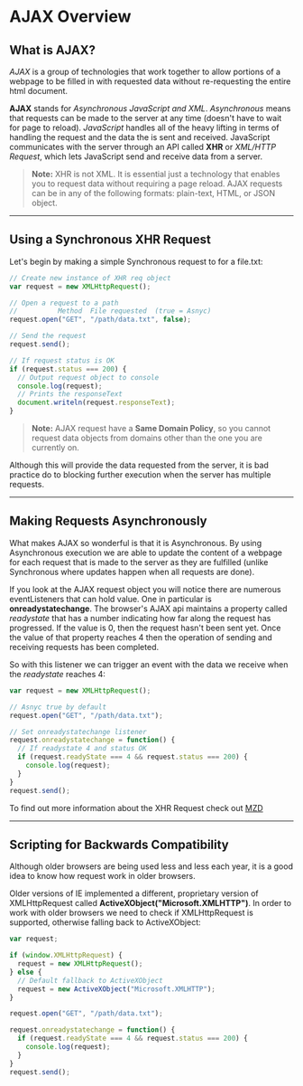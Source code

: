 # AJAX Overview

## What is AJAX?

_AJAX_ is a group of technologies that work together to allow portions of a webpage to be filled in with requested data without re-requesting the entire html document.

**AJAX** stands for _Asynchronous JavaScript and XML_. _Asynchronous_ means that requests can be made to the server at any time (doesn't have to wait for page to reload). _JavaScript_ handles all of the heavy lifting in terms of handling the request and the data the is sent and received. JavaScript communicates with the server through an API called **XHR** or _XML/HTTP Request_, which lets JavaScript send and receive data from a server.

> **Note:** XHR is not XML. It is essential just a technology that enables you to request data without requiring a page reload. AJAX requests can be in any of the following formats: plain-text, HTML, or JSON object.


---

## Using a Synchronous XHR Request

Let's begin by making a simple Synchronous request to for a file.txt:


```javascript
// Create new instance of XHR req object
var request = new XMLHttpRequest();

// Open a request to a path
//          Method  File requested  (true = Asnyc)
request.open("GET", "/path/data.txt", false);

// Send the request
request.send();

// If request status is OK
if (request.status === 200) {
  // Output request object to console
  console.log(request);
  // Prints the responseText
  document.writeln(request.responseText);
}
```

> **Note:** AJAX request have a **Same Domain Policy**, so you cannot request data objects from domains other than the one you are currently on.

Although this will provide the data requested from the server, it is bad practice do to blocking further execution when the server has multiple requests.

---

## Making Requests Asynchronously

What makes AJAX so wonderful is that it is Asynchronous. By using Asynchronous execution we are able to update the content of a webpage for each request that is made to the server as they are fulfilled (unlike Synchronous where updates happen when all requests are done).

If you look at the AJAX request object you will notice there are numerous eventListeners that can hold value. One in particular is **onreadystatechange**. The browser's AJAX api maintains a property called _readystate_ that has a number indicating how far along the request has progressed. If the value is 0, then the request hasn't been sent yet. Once the value of that property reaches 4 then the operation of sending and receiving requests has been completed.

So with this listener we can trigger an event with the data we receive when the _readystate_ reaches 4:

```javascript
var request = new XMLHttpRequest();

// Asnyc true by default
request.open("GET", "/path/data.txt");

// Set onreadystatechange listener
request.onreadystatechange = function() {
  // If readystate 4 and status OK
  if (request.readyState === 4 && request.status === 200) {
    console.log(request);
  }
}
request.send();
```

To find out more information about the XHR Request check out [MZD](https://developer.mozilla.org/en-US/docs/DOM/XMLHttpRequest)


---

## Scripting for Backwards Compatibility

Although older browsers are being used less and less each year, it is a good idea to know how request work in older browsers.

Older versions of IE implemented a different, proprietary version of XMLHttpRequest called **ActiveXObject("Microsoft.XMLHTTP")**. In order to work with older browsers we need to check if XMLHttpRequest is supported, otherwise falling back to ActiveXObject:

```javascript
var request;

if (window.XMLHttpRequest) {
  request = new XMLHttpRequest();
} else {
  // Default fallback to ActiveXObject
  request = new ActiveXObject("Microsoft.XMLHTTP");
}

request.open("GET", "/path/data.txt");

request.onreadystatechange = function() {
  if (request.readyState === 4 && request.status === 200) {
    console.log(request);
  }
}
request.send();
```
